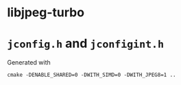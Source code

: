 # libjpeg-turbo

# `jconfig.h` and `jconfigint.h`
Generated with

	cmake -DENABLE_SHARED=0 -DWITH_SIMD=0 -DWITH_JPEG8=1 ..
